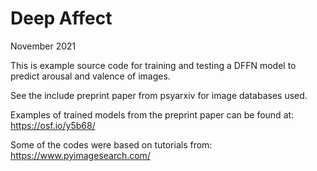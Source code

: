 # Deep Affect

November 2021

This is example source code for training and testing a DFFN model to predict arousal and valence of images.

See the include preprint paper from psyarxiv for image databases used.

Examples of trained models from the preprint paper can be found at:
https://osf.io/y5b68/

Some of the codes were based on tutorials from:
https://www.pyimagesearch.com/



